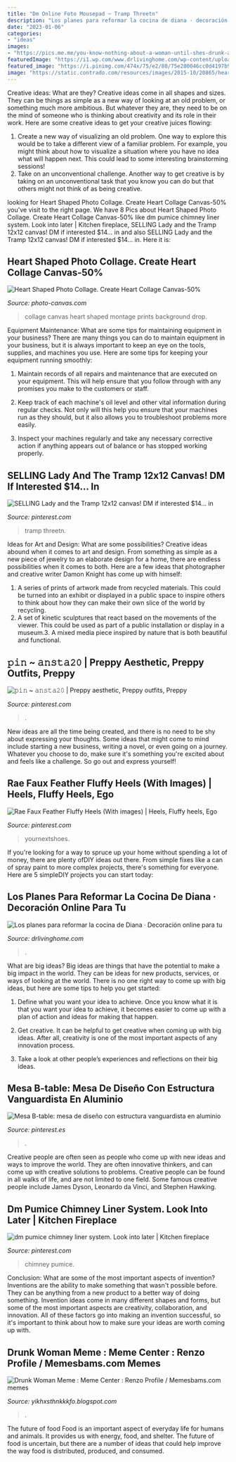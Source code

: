 ```yaml
---
title: "Dm Online Foto Mousepad ~ Tramp Threetn"
description: "Los planes para reformar la cocina de diana · decoración online para tu"
date: "2023-01-06"
categories:
- "ideas"
images:
- "https://pics.me.me/you-know-nothing-about-a-woman-until-shes-drunk-and-2257748.png"
featuredImage: "https://i1.wp.com/www.drlivinghome.com/wp-content/uploads/2017/10/planes-cocina-Diana-1.jpg?resize=768%2C554"
featured_image: "https://i.pinimg.com/474x/75/e2/80/75e280046cc0d4197b9ec951ac99a3b4--pumice-wood-burning-stoves.jpg"
image: "https://static.contrado.com/resources/images/2015-10/20865/heart-shaped-collage-canvas-188061_l.jpg"
---
```



Creative ideas: What are they?
Creative ideas come in all shapes and sizes. They can be things as simple as a new way of looking at an old problem, or something much more ambitious. But whatever they are, they need to be on the mind of someone who is thinking about creativity and its role in their work. Here are some creative ideas to get your creative juices flowing: 
1) Create a new way of visualizing an old problem. One way to explore this would be to take a different view of a familiar problem. For example, you might think about how to visualize a situation where you have no idea what will happen next. This could lead to some interesting brainstorming sessions! 
2) Take on an unconventional challenge. Another way to get creative is by taking on an unconventional task that you know you can do but that others might not think of as being creative.

	

		
looking for Heart Shaped Photo Collage. Create Heart Collage Canvas-50% you've visit to the right page. We have 8 Pics about Heart Shaped Photo Collage. Create Heart Collage Canvas-50% like dm pumice chimney liner system. Look into later | Kitchen fireplace, SELLING Lady and the Tramp 12x12 canvas! DM if interested $14... in and also SELLING Lady and the Tramp 12x12 canvas! DM if interested $14... in. Here it is:
		
    
## Heart Shaped Photo Collage. Create Heart Collage Canvas-50%

<img loading=lazy src="https://static.contrado.com/resources/images/2015-10/20865/heart-shaped-collage-canvas-188061_l.jpg" onerror="this.onerror=null;this.src='https://tse4.mm.bing.net/th?id=OIP.j9Ulb38lY79cIXe7CMIzrQHaHa&amp;pid=15.1';" alt="Heart Shaped Photo Collage. Create Heart Collage Canvas-50%">

_Source: photo-canvas.com_

>collage canvas heart shaped montage prints background drop. 

	

Equipment Maintenance: What are some tips for maintaining equipment in your business?
There are many things you can do to maintain equipment in your business, but it is always important to keep an eye on the tools, supplies, and machines you use. Here are some tips for keeping your equipment running smoothly:
1. Maintain records of all repairs and maintenance that are executed on your equipment. This will help ensure that you follow through with any promises you make to the customers or staff.

2. Keep track of each machine's oil level and other vital information during regular checks. Not only will this help you ensure that your machines run as they should, but it also allows you to troubleshoot problems more easily.

3. Inspect your machines regularly and take any necessary corrective action if anything appears out of balance or has stopped working properly.

    
## SELLING Lady And The Tramp 12x12 Canvas! DM If Interested $14... In

<img loading=lazy src="https://i.pinimg.com/originals/1e/5e/ab/1e5eab345f07bfc057c338ba9d230e2e.jpg" onerror="this.onerror=null;this.src='https://tse3.mm.bing.net/th?id=OIP.xFLVEK6yv_tp_RwjIO4MrQHaHa&amp;pid=15.1';" alt="SELLING Lady and the Tramp 12x12 canvas! DM if interested $14... in">

_Source: pinterest.com_

>tramp threetn. 

	

Ideas for Art and Design: What are some possibilities?
Creative ideas abound when it comes to art and design. From something as simple as a new piece of jewelry to an elaborate design for a home, there are endless possibilities when it comes to both. Here are a few ideas that photographer and creative writer Damon Knight has come up with himself:
1. A series of prints of artwork made from recycled materials. This could be turned into an exhibit or displayed in a public space to inspire others to think about how they can make their own slice of the world by recycling.
2. A set of kinetic sculptures that react based on the movements of the viewer. This could be used as part of a public installation or display in a museum.3. A mixed media piece inspired by nature that is both beautiful and functional.

    
## 𝚙𝚒𝚗 ~ 𝚊𝚗𝚜𝚝𝚊𝟸𝟶 | Preppy Aesthetic, Preppy Outfits, Preppy

<img loading=lazy src="https://i.pinimg.com/736x/f9/c8/2a/f9c82a05888111c8c240ffcc74c3ef40.jpg" onerror="this.onerror=null;this.src='https://tse3.mm.bing.net/th?id=OIP.1xYQWTonjim58U_kmntPBwHaI8&amp;pid=15.1';" alt="𝚙𝚒𝚗 ~ 𝚊𝚗𝚜𝚝𝚊𝟸𝟶 | Preppy aesthetic, Preppy outfits, Preppy">

_Source: pinterest.com_

>. 

	

New ideas are all the time being created, and there is no need to be shy about expressing your thoughts. Some ideas that might come to mind include starting a new business, writing a novel, or even going on a journey. Whatever you choose to do, make sure it's something you're excited about and feels like a challenge. So go out and express yourself!

    
## Rae Faux Feather Fluffy Heels (With Images) | Heels, Fluffy Heels, Ego

<img loading=lazy src="https://i.pinimg.com/474x/79/56/09/7956096ff58e13984ac0f73a6f246e4e.jpg" onerror="this.onerror=null;this.src='https://tse4.mm.bing.net/th?id=OIP.iQ7lp53dwLEwMcbDeirn1wAAAA&amp;pid=15.1';" alt="Rae Faux Feather Fluffy Heels (With images) | Heels, Fluffy heels, Ego">

_Source: pinterest.com_

>yournextshoes. 

	

If you're looking for a way to spruce up your home without spending a lot of money, there are plenty ofDIY ideas out there. From simple fixes like a can of spray paint to more complex projects, there's something for everyone. Here are 5 simpleDIY projects you can start today:

    
## Los Planes Para Reformar La Cocina De Diana · Decoración Online Para Tu

<img loading=lazy src="https://i1.wp.com/www.drlivinghome.com/wp-content/uploads/2017/10/planes-cocina-Diana-1.jpg?resize=768%2C554" onerror="this.onerror=null;this.src='https://tse2.mm.bing.net/th?id=OIP.PaLY4ue_5jiP0zSfQ1oz0AHaFV&amp;pid=15.1';" alt="Los planes para reformar la cocina de Diana · Decoración online para tu">

_Source: drlivinghome.com_

>. 

	

What are big ideas?
Big ideas are things that have the potential to make a big impact in the world. They can be ideas for new products, services, or ways of looking at the world. There is no one right way to come up with big ideas, but here are some tips to help you get started:
1. Define what you want your idea to achieve. Once you know what it is that you want your idea to achieve, it becomes easier to come up with a plan of action and ideas for making that happen.

2. Get creative. It can be helpful to get creative when coming up with big ideas. After all, creativity is one of the most important aspects of any innovation process.

3. Take a look at other people’s experiences and reflections on their big ideas.

    
## Mesa B-table: Mesa De Diseño Con Estructura Vanguardista En Aluminio

<img loading=lazy src="https://i.pinimg.com/originals/4b/c6/9d/4bc69d5a494ae72a943bd4623e5fd246.jpg" onerror="this.onerror=null;this.src='https://tse3.mm.bing.net/th?id=OIP.vgwqV2BaoQAOMX5t2Q74rgHaHa&amp;pid=15.1';" alt="Mesa B-table: mesa de diseño con estructura vanguardista en aluminio">

_Source: pinterest.es_

>. 

	

Creative people are often seen as people who come up with new ideas and ways to improve the world. They are often innovative thinkers, and can come up with creative solutions to problems. Creative people can be found in all walks of life, and are not limited to one field. Some famous creative people include James Dyson, Leonardo da Vinci, and Stephen Hawking.

    
## Dm Pumice Chimney Liner System. Look Into Later | Kitchen Fireplace

<img loading=lazy src="https://i.pinimg.com/474x/75/e2/80/75e280046cc0d4197b9ec951ac99a3b4--pumice-wood-burning-stoves.jpg" onerror="this.onerror=null;this.src='https://tse4.mm.bing.net/th?id=OIP._iTrlfxSBsvrx1hsMB0cvgAAAA&amp;pid=15.1';" alt="dm pumice chimney liner system. Look into later | Kitchen fireplace">

_Source: pinterest.com_

>chimney pumice. 

	

Conclusion: What are some of the most important aspects of invention?
Inventions are the ability to make something that wasn't possible before. They can be anything from a new product to a better way of doing something. Invention ideas come in many different shapes and forms, but some of the most important aspects are creativity, collaboration, and innovation. All of these factors go into making an invention successful, so it's important to think about how to make sure your ideas are worth coming up with.

    
## Drunk Woman Meme : Meme Center : Renzo Profile / Memesbams.com Memes

<img loading=lazy src="https://pics.me.me/you-know-nothing-about-a-woman-until-shes-drunk-and-2257748.png" onerror="this.onerror=null;this.src='https://tse3.mm.bing.net/th?id=OIP.Vp2JVqgvcj--ayhyRz9NhwHaK_&amp;pid=15.1';" alt="Drunk Woman Meme : Meme Center : Renzo Profile / Memesbams.com memes">

_Source: yikhxsthnkkkfo.blogspot.com_

>. 

	

The future of food
Food is an important aspect of everyday life for humans and animals. It provides us with energy, food, and shelter. The future of food is uncertain, but there are a number of ideas that could help improve the way food is distributed, produced, and consumed.

